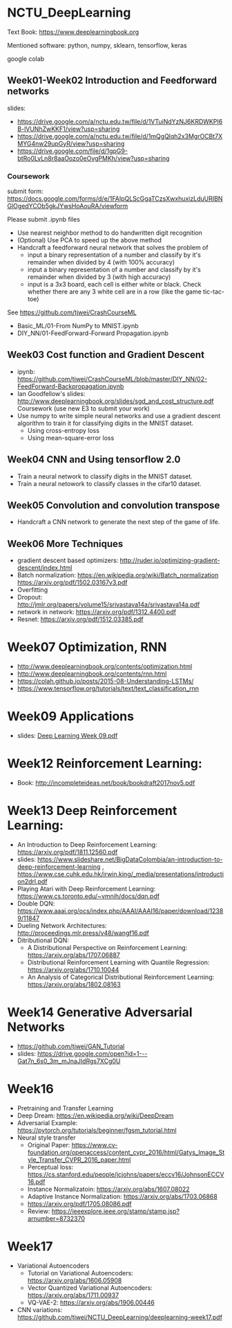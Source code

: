 # NCTU_DeepLearning
Text Book: https://www.deeplearningbook.org

Mentioned software:
python, numpy, sklearn, tensorflow, keras

google colab


## Week01-Week02 Introduction and Feedforward networks
slides: 
* https://drive.google.com/a/nctu.edu.tw/file/d/1VTuiNdYzNJ6KRDWKPI6B-lVUNhZwKKF1/view?usp=sharing
* https://drive.google.com/a/nctu.edu.tw/file/d/1mQgQlqh2x3MgrOCBt7XMYG4nw29upGyR/view?usp=sharing
* https://drive.google.com/file/d/1gpG9-btRo0LyLn8r8aaOozo0eOvgPMKh/view?usp=sharing


### Coursework
 submit form: https://docs.google.com/forms/d/e/1FAIpQLScGgaTCzsXwxhuxizLduURIBNGlOgedYCOb5gkJYwsHoAouRA/viewform
 
 Please submit .ipynb files

* Use nearest neighbor method to do handwritten digit recognition
* (Optional) Use PCA to speed up the above method
* Handcraft a feedforward neural network that solves the problem of
    * input a binary representation of a number and classify by it's remainder when divided by 4 (with 100% accuracy)
    * input a binary representation of a number and classify by it's remainder when divided by 3 (with high accuracy)
    * input is a 3x3 board, each cell is either white or black. Check whether there are any 3 white cell are in a row (like the game tic-tac-toe)


See https://github.com/tjwei/CrashCourseML
* Basic_ML/01-From NumPy to MNIST.ipynb
* DIY_NN/01-FeedForward-Forward Propagation.ipynb



## Week03 Cost function and Gradient Descent
* ipynb: https://github.com/tjwei/CrashCourseML/blob/master/DIY_NN/02-FeedForward-Backpropagation.ipynb
* Ian Goodfellow's slides: http://www.deeplearningbook.org/slides/sgd_and_cost_structure.pdf
Coursework (use new E3 to submit your work)
* Use numpy to write simple neural networks and use a gradient descent algorithm to train it for classifying  digits in the MNIST dataset.
    * Using cross-entropy loss
    * Using mean-square-error loss

## Week04 CNN and Using tensorflow 2.0
* Train a neural network to classify digits in the MNIST dataset.
* Train a neural netowork to classify classes in the cifar10 dataset.

## Week05 Convolution and convolution transpose
* Handcraft a CNN network to generate the next step of the game of life.

## Week06 More Techniques
* gradient descent based optimizers: http://ruder.io/optimizing-gradient-descent/index.html
* Batch normalization: https://en.wikipedia.org/wiki/Batch_normalization   https://arxiv.org/pdf/1502.03167v3.pdf
* Overfitting
* Dropout: http://jmlr.org/papers/volume15/srivastava14a/srivastava14a.pdf
* network in network: https://arxiv.org/pdf/1312.4400.pdf
* Resnet: https://arxiv.org/pdf/1512.03385.pdf

# Week07 Optimization, RNN
* http://www.deeplearningbook.org/contents/optimization.html
* http://www.deeplearningbook.org/contents/rnn.html
* https://colah.github.io/posts/2015-08-Understanding-LSTMs/
* https://www.tensorflow.org/tutorials/text/text_classification_rnn

# Week09 Applications
* slides: [Deep Learning Week 09.pdf](Deep%20Learning%20Week%2009.pdf)


# Week12 Reinforcement Learning:
* Book: http://incompleteideas.net/book/bookdraft2017nov5.pdf
# Week13 Deep Reinforcement Learning:
* An Introduction to Deep Reinforcement Learning: https://arxiv.org/pdf/1811.12560.pdf
* slides: https://www.slideshare.net/BigDataColombia/an-introduction-to-deep-reinforcement-learning ,  https://www.cse.cuhk.edu.hk/irwin.king/_media/presentations/introduction2drl.pdf
* Playing Atari with Deep Reinforcement Learning: https://www.cs.toronto.edu/~vmnih/docs/dqn.pdf
* Double DQN: https://www.aaai.org/ocs/index.php/AAAI/AAAI16/paper/download/12389/11847
* Dueling Network Architectures: http://proceedings.mlr.press/v48/wangf16.pdf
* Ditributional DQN:
    * A Distributional Perspective on Reinforcement Learning: https://arxiv.org/abs/1707.06887
    * Distributional Reinforcement Learning with Quantile Regression: https://arxiv.org/abs/1710.10044
    * An Analysis of Categorical Distributional Reinforcement Learning: https://arxiv.org/abs/1802.08163
 # Week14 Generative Adversarial Networks
* https://github.com/tjwei/GAN_Tutorial
* slides: https://drive.google.com/open?id=1---Gat7n_6s0_3m_mJnaJIdRgs7XCg0U
# Week16
* Pretraining and Transfer Learning
* Deep Dream: https://en.wikipedia.org/wiki/DeepDream
* Adversarial Example: https://pytorch.org/tutorials/beginner/fgsm_tutorial.html
* Neural style transfer
    * Original Paper: https://www.cv-foundation.org/openaccess/content_cvpr_2016/html/Gatys_Image_Style_Transfer_CVPR_2016_paper.html
    * Perceptual loss: https://cs.stanford.edu/people/jcjohns/papers/eccv16/JohnsonECCV16.pdf
    * Instance Normalizatoin: https://arxiv.org/abs/1607.08022
    * Adaptive Instance Normalization: https://arxiv.org/abs/1703.06868
    * https://arxiv.org/pdf/1705.08086.pdf
    * Review: https://ieeexplore.ieee.org/stamp/stamp.jsp?arnumber=8732370
# Week17
* Variational Autoencoders
    * Tutorial on Variational Autoencoders: https://arxiv.org/abs/1606.05908
    * Vector Quantized Variational Autoencoders: https://arxiv.org/abs/1711.00937
    * VQ-VAE-2: https://arxiv.org/abs/1906.00446
* CNN variations: https://github.com/tjwei/NCTU_DeepLearning/deeplearning-week17.pdf
